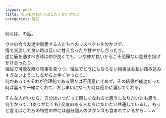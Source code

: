 ```yaml
---
layout: post
title: ないものねだりはしたくないけれど
categories: 雑記
---
```


例えば、の話。

ウマの合う友達や敬愛する人たちへのリスペクトを欠かさず、  
情で交流して良い時は互いに甘え合ったり甘やかし合ったり。  
逆に筋を通すべき時は仲が良くても、いや仲が良いからこそ忌憚ない意見を投げかけ合ったり、  
理屈で可能な限り物事を見つつ、理屈でどうにもならない物事はお互い踏み込みすぎないようにしながら上手くやったり。  
何かあってもそれが合理的である限りは不用意に止めず、その結果が成功だった時は喜んで一緒にくれて、おしまいになった時は密かに涙してくれる。

そんな人がいたら、自分はいつだって親しくなれると思うしなりたいとも思う。  
何でかって、(ありがたくも) 交友のある人たちにだいたい共通しているし、もっと言えばこれらの特性の中には自分個人のスタンスも含まれているから……ｗ
